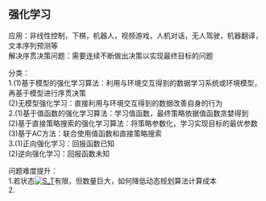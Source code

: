 ## 强化学习
应用：非线性控制，下棋，机器人，视频游戏，人机对话，无人驾驶，机器翻译，文本序列预测等  
解决序贯决策问题：需要连续不断做出决策以实现最终目标的问题  

分类：  
1.(1)基于模型的强化学习算法：利用与环境交互得到的数据学习系统或环境模型，再基于模型进行序贯决策  
  (2)无模型强化学习：直接利用与环境交互得到的数据改善自身的行为  
2.(1)基于值函数的强化学习算法：学习值函数，最终策略依据值函数贪婪得到  
  (2)基于直接策略搜索的强化学习算法：将策略参数化，学习实现目标的最优参数  
  (3)基于AC方法：联合使用值函数和直接策略搜索  
3.(1)正向强化学习：回报函数已知  
  (2)逆向强化学习：回报函数未知  

问题难度提升：  
1.若状态<a href="https://www.codecogs.com/eqnedit.php?latex=S_T" target="_blank"><img src="https://latex.codecogs.com/gif.latex?S_T" title="S_T" /></a>有限，但数量巨大，如何降低动态规划算法计算成本  
2.
